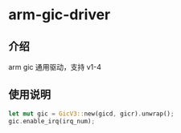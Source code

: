 # arm-gic-driver

## 介绍

arm gic 通用驱动，支持 v1-4

## 使用说明

```rust
let mut gic = GicV3::new(gicd, gicr).unwrap();
gic.enable_irq(irq_num);
```
